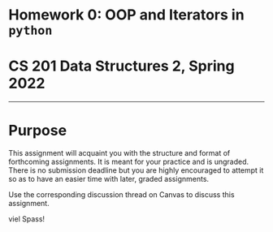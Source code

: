 # Homework 0: OOP and Iterators in `python`
# CS 201 Data Structures 2, Spring 2022
***

# Purpose

This assignment will acquaint you with the structure and format of forthcoming assignments. It is meant for your practice and is ungraded. There is no submission deadline but you are highly encouraged to attempt it so as to have an easier time with later, graded assignments.

Use the corresponding discussion thread on Canvas to discuss this assignment.

viel Spass!
